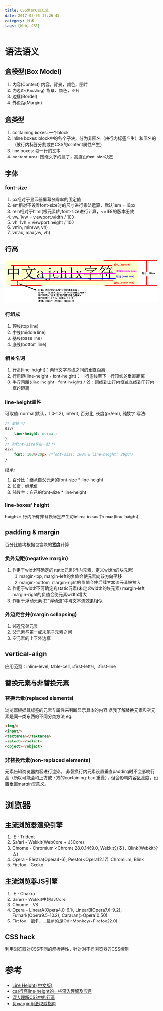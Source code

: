 ```yaml
---
title: CSS常见知识汇总
date: 2017-03-05 17:26:43
category: 技术
tags: [Web, CSS]
---
```


# 语法语义
## 盒模型(Box Model)
1. 内容(Content)
    内容，背景，颜色，图片
2. 内边距(Padding)
    背景，颜色，图片
3. 边框(Border)
4. 外边距(Margin)


## 盒类型
1. containing boxes: 一个block
2. inline boxes: block中的各个子块，分为非匿名（由行内标签产生）和匿名的（被行内标签分割或由CSS的content属性产生）
3. line boxes: 每一行的文本
4. content area: 围绕文字的盒子，高度由font-size决定

<!--more-->

## 字体
### font-size
1. px相对于显示器屏幕分辨率的固定值
2. em相对不设置font-size时的尺寸进行乘法运算，默认1em = 16px
3. rem相对于html(根元素)的font-size进行计算，<=IE8的版本无效
4. vw, 1vw = viewport.width / 100
5. vh, 1vh = viewport.height / 100
6. vmin, min(vw, vh)
7. vmax, max(vw, vh)

## 行高
![行高示意图](/image/css_lineheight_description.png)
### 行组成
1. 顶线(top line)
2. 中线(middle line)
3. 基线(base line)
4. 底线(bottom line)

### 相关名词
1. 行高(line-height)：两行文字基线之间的垂直距离
2. 行间距(line-height - font-height)：一行底线至下一行顶线的垂直距离
3. 半行间距((line-height - font-height) / 2)：顶线到上行内框或底线到下行内框的距离

### line-height属性
可取值: normal(默认，1.0-1.2), inherit, 百分比, 长度(px/em), 纯数字
写法:
``` css
/* 单独 */
div{
    line-height: normal;
}
/* 和font-size写在一起 */
div{
    font: 100%/20px /*font-size: 100% & line-height: 20px*/
}
```

继承:
1. 百分比：继承自父元素的font-size * line-height
2. 长度：继承值
3. 纯数字：自己的font-size * line-height

### line-boxes' height
height = 行内所有非替换标签产生的inline-boxes中: max(line-height)

## padding & margin
百分比值均根据包含块的**宽度**计算
### 负外边距(negative margin)
1. 作用于width可确定的static元素(行内元素，定义width的块元素)
    1. margin-top, margin-left的负值会使元素向该方向平移
    2. margin-bottom, margin-right的负值会使后续文本流元素被拉入
2. 作用于width不可确定的static元素(未定义width的块元素)
    margin-left, margin-right的负值会使元素width增大
3. 作用于浮动元素
    在“浮动流”中与文本流效果相似
### 外边距合并(margin collapsing)
1. 邻近兄弟元素
2. 父元素与第一或末尾子元素之间
3. 空元素的上下外边框

## vertical-align
应用范围：inline-level, table-cell, ::first-letter, ::first-line

## 替换元素与非替换元素
### 替换元素(replaced elements)
浏览器根据其标签的元素与属性来判断显示具体的内容
据我了解替换元素和空元素是同一类东西的不同分类方法
eg.
``` html
<img/>
<input/> 
<textarea></textarea> 
<select></select>
<object></object>
```

### 非替换元素(non-replaced elements)
元素告知浏览器内容进行渲染。
非替换行内元素设置垂直padding时不会影响行高（所以可能会和上方或下方的containing-box 重叠），但会影响内容区高度，设置垂直margin无意义。


# 浏览器
## 主流浏览器渲染引擎
1. IE - Trident
2. Safari - Webkit(WebCore + JSCore)
3. Chrome - Chromium(<Chrome 28.0.1469.0, Webkit分支)，Blink(Webkit分支)
4. Opera - Elektra(Opera4-6), Presto(<Opera12.17), Chromium, Blink
5. Firefox - Gecko

## 主流浏览器JS引擎
1. IE - Chakra
2. Safari - Webkit中的JSCore
3. Chrome - V8
4. Opera - LinearA(Opera4.0-6.1), LinearB(Opera7.0-9.2), Futhark(Opera9.5-10.2), Carakan(>Opera10.50)
5. Firefox - 很多……最新的是OdinMonkey(>Firefox22.0)

## CSS hack
利用浏览器对CSS不同的解析特性，针对对不同浏览器的CSS控制

# 参考
* [Line Height (中文版)](https://www.slideshare.net/daemao/line-height-2470819)
* [css行高line-height的一些深入理解及应用](http://www.zhangxinxu.com/wordpress/2009/11/css%E8%A1%8C%E9%AB%98line-height%E7%9A%84%E4%B8%80%E4%BA%9B%E6%B7%B1%E5%85%A5%E7%90%86%E8%A7%A3%E5%8F%8A%E5%BA%94%E7%94%A8/)
* [深入理解CSS中的行高](http://www.cnblogs.com/rainman/archive/2011/08/05/2128068.html)
* [负margin用法权威指南 ](https://www.w3cplus.com/css/the-definitive-guide-to-using-negative-margins.html)

